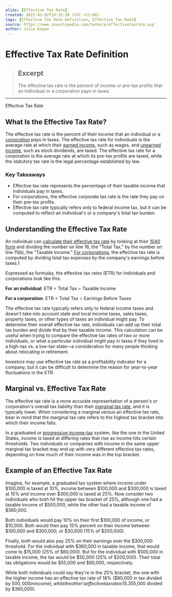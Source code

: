 ```yaml
---
alias: [Effective Tax Rate]
created: 2021-03-02T19:33:20 (UTC +11:00)
tags: [Effective Tax Rate Definition, Effective Tax Rate]
source: https://www.investopedia.com/terms/e/effectivetaxrate.asp
author: Julia Kagan
---
```


# Effective Tax Rate Definition

> ## Excerpt
> The effective tax rate is the percent of income or pre-tax profits that an individual or a corporation pays in taxes.

---

Effective Tax Rate
## What Is the Effective Tax Rate?

The effective tax rate is the percent of their income that an individual or a [corporation](https://www.investopedia.com/terms/c/corporation.asp) pays in taxes. The effective tax rate for individuals is the average rate at which their [earned income](https://www.investopedia.com/terms/e/earnedincome.asp), such as wages, and [unearned income](https://www.investopedia.com/terms/u/unearnedincome.asp), such as stock dividends, are taxed. The effective tax rate for a corporation is the average rate at which its pre-tax profits are taxed, while the statutory tax rate is the legal percentage established by law.

### Key Takeaways

-   Effective tax rate represents the percentage of their taxable income that individuals pay in taxes.
-   For corporations, the effective corporate tax rate is the rate they pay on their pre-tax profits.
-   Effective tax rate typically refers only to federal income tax, but it can be computed to reflect an individual's or a company's total tax burden.

## Understanding the Effective Tax Rate

An individual can [calculate their effective tax rate](https://www.investopedia.com/ask/answers/102714/how-are-effective-tax-rates-calculated-income-statements.asp) by looking at their [1040 form](https://www.investopedia.com/terms/1/1040.asp) and dividing the number on line 16, the "Total Tax," by the number on line 11(b), the "Taxable Income." [For corporations](https://www.investopedia.com/ask/answers/102714/how-are-effective-tax-rates-calculated-income-statements.asp), the effective tax rate is computed by dividing total tax expenses by the company's earnings before taxes.1

Expressed as formulas, the effective tax rates (ETR) for individuals and corporations look like this:

 **For an individual**: ETR = Total Tax ÷ Taxable Income

 **For a corporation**: ETR = Total Tax ÷ Earnings Before Taxes 

The effective tax rate typically refers only to federal income taxes and doesn't take into account state and local income taxes, sales taxes, property taxes, or other types of taxes an individual might pay. To determine their overall effective tax rate, individuals can add up their total tax burden and divide that by their taxable income. This calculation can be useful when trying to compare the effective tax rates of two or more individuals, or what a particular individual might pay in taxes if they lived in a high-tax vs. a low-tax state—a consideration for many people thinking about relocating in retirement.

Investors may use effective tax rate as a profitability indicator for a company, but it can be difficult to determine the reason for year-to-year fluctuations in the ETR.

## Marginal vs. Effective Tax Rate

The effective tax rate is a more accurate representation of a person's or corporation's overall tax liability than their [marginal tax rate](https://www.investopedia.com/terms/m/marginaltaxrate.asp), and it is typically lower. When considering a marginal versus an effective tax rate, bear in mind that the marginal tax rate refers to the highest tax bracket into which their income falls.

In a graduated or [progressive income-tax](https://www.investopedia.com/terms/p/progressivetax.asp) system, like the one in the United States, income is taxed at differing rates that rise as income hits certain thresholds. Two individuals or companies with income in the same upper marginal tax bracket may end up with very different effective tax rates, depending on how much of their income was in the top bracket.

## Example of an Effective Tax Rate

Imagine, for example, a graduated tax system where income under $100,000 is taxed at 10%, income between $100,000 and $300,000 is taxed at 15% and income over $300,000 is taxed at 25%. Now consider two individuals who both hit the upper tax bracket of 25%, although one had a taxable income of $500,000, while the other had a taxable income of $360,000.

Both individuals would pay 10% on their first $100,000 of income, or $10,000. Both would then pay 15% percent on their income between $100,000 and $300,000, or $30,000 (15% of $200,000).

Finally, both would also pay 25% on their earnings over the $300,000 threshold. For the individual with $360,000 in taxable income, that would come to $15,000 (25% of $60,000). But for the individual with $500,000 in taxable income, the tax would be $50,000 (25% of $200,000). Their total tax obligations would be $55,000 and $90,000, respectively.

While both individuals could say they're in the 25% bracket, the one with the higher income has an effective tax rate of 18% ($90,000 in tax divided by $500,000 in income), while the other's effective tax rate is 15.3% ($55,000 divided by $360,000).
